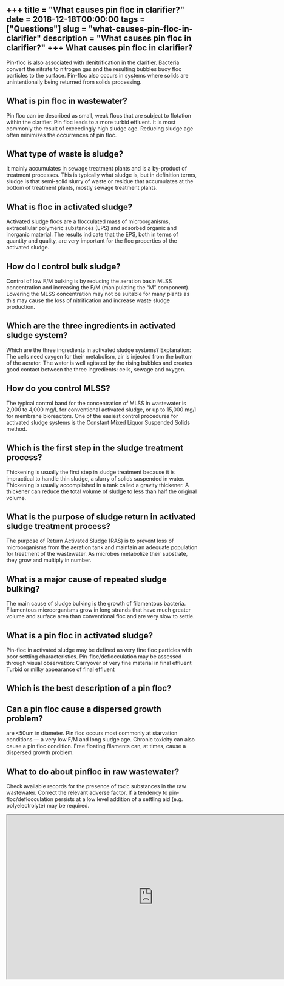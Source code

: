 +++
title = "What causes pin floc in clarifier?"
date = 2018-12-18T00:00:00
tags = ["Questions"]
slug = "what-causes-pin-floc-in-clarifier"
description = "What causes pin floc in clarifier?"
+++
What causes pin floc in clarifier?
----------------------------------

Pin-floc is also associated with denitrification in the clarifier. Bacteria convert the nitrate to nitrogen gas and the resulting bubbles buoy floc particles to the surface. Pin-floc also occurs in systems where solids are unintentionally being returned from solids processing.

What is pin floc in wastewater?
-------------------------------

Pin floc can be described as small, weak flocs that are subject to flotation within the clarifier. Pin floc leads to a more turbid effluent. It is most commonly the result of exceedingly high sludge age. Reducing sludge age often minimizes the occurrences of pin floc.

What type of waste is sludge?
-----------------------------

It mainly accumulates in sewage treatment plants and is a by-product of treatment processes. This is typically what sludge is, but in definition terms, sludge is that semi-solid slurry of waste or residue that accumulates at the bottom of treatment plants, mostly sewage treatment plants.

What is floc in activated sludge?
---------------------------------

Activated sludge flocs are a flocculated mass of microorganisms, extracellular polymeric substances (EPS) and adsorbed organic and inorganic material. The results indicate that the EPS, both in terms of quantity and quality, are very important for the floc properties of the activated sludge.

How do I control bulk sludge?
-----------------------------

Control of low F/M bulking is by reducing the aeration basin MLSS concentration and increasing the F/M (manipulating the “M” component). Lowering the MLSS concentration may not be suitable for many plants as this may cause the loss of nitrification and increase waste sludge production.

Which are the three ingredients in activated sludge system?
-----------------------------------------------------------

Which are the three ingredients in activated sludge systems? Explanation: The cells need oxygen for their metabolism, air is injected from the bottom of the aerator. The water is well agitated by the rising bubbles and creates good contact between the three ingredients: cells, sewage and oxygen.

How do you control MLSS?
------------------------

The typical control band for the concentration of MLSS in wastewater is 2,000 to 4,000 mg/L for conventional activated sludge, or up to 15,000 mg/l for membrane bioreactors. One of the easiest control procedures for activated sludge systems is the Constant Mixed Liquor Suspended Solids method.

Which is the first step in the sludge treatment process?
--------------------------------------------------------

Thickening is usually the first step in sludge treatment because it is impractical to handle thin sludge, a slurry of solids suspended in water. Thickening is usually accomplished in a tank called a gravity thickener. A thickener can reduce the total volume of sludge to less than half the original volume.

What is the purpose of sludge return in activated sludge treatment process?
---------------------------------------------------------------------------

The purpose of Return Activated Sludge (RAS) is to prevent loss of microorganisms from the aeration tank and maintain an adequate population for treatment of the wastewater. As microbes metabolize their substrate, they grow and multiply in number.

What is a major cause of repeated sludge bulking?
-------------------------------------------------

The main cause of sludge bulking is the growth of filamentous bacteria. Filamentous microorganisms grow in long strands that have much greater volume and surface area than conventional floc and are very slow to settle.

What is a pin floc in activated sludge?
---------------------------------------

Pin-floc in activated sludge may be defined as very fine floc particles with poor settling characteristics. Pin-floc/deflocculation may be assessed through visual observation: Carryover of very fine material in final effluent Turbid or milky appearance of final effluent

Which is the best description of a pin floc?
--------------------------------------------

Can a pin floc cause a dispersed growth problem?
------------------------------------------------

are &lt;50um in diameter. Pin floc occurs most commonly at starvation conditions — a very low F/M and long sludge age. Chronic toxicity can also cause a pin floc condition. Free floating filaments can, at times, cause a dispersed growth problem.

What to do about pinfloc in raw wastewater?
-------------------------------------------

Check available records for the presence of toxic substances in the raw wastewater. Correct the relevant adverse factor. If a tendency to pin-floc/deflocculation persists at a low level addition of a settling aid (e.g. polyelectrolyte) may be required.

<iframe allow="accelerometer; autoplay; clipboard-write; encrypted-media; gyroscope; picture-in-picture" allowfullscreen="" class="__youtube_prefs__  epyt-is-override  no-lazyload" data-no-lazy="1" data-origheight="433" data-origwidth="770" data-skipgform_ajax_framebjll="" height="433" id="_ytid_42467" loading="lazy" src="https://www.youtube.com/embed/sb_heMM5vzs?enablejsapi=1&autoplay=0&cc_load_policy=0&cc_lang_pref=&iv_load_policy=1&loop=0&modestbranding=0&rel=1&fs=1&playsinline=0&autohide=2&theme=dark&color=red&controls=1&" title="YouTube player" width="770"></iframe>